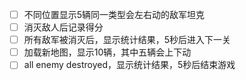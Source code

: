 - [ ] 不同位置显示5辆同一类型会左右动的敌军坦克
- [ ] 消灭敌人后记录得分
- [ ] 所有敌军被消灭后，显示统计结果，5秒后进入下一关
- [ ] 加载新地图，显示10辆，其中五辆会上下动
- [ ] all enemy destroyed，显示统计结果，5秒后结束游戏